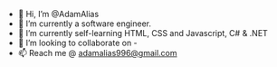 - 👋 Hi, I’m @AdamAlias
- 👀 I’m currently a software engineer.
- 🌱 I’m currently self-learning HTML, CSS and Javascript, C# & .NET
- 💞️ I’m looking to collaborate on - 
- 📫 Reach me @ adamalias996@gmail.com

<!---
AdamAlias/AdamAlias is a ✨ special ✨ repository because its `README.md` (this file) appears on your GitHub profile.
You can click the Preview link to take a look at your changes.
--->
